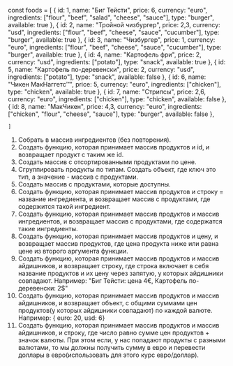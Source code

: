 const foods = [
{
id: 1,
name: "Биг Тейсти",
price: 6,
currency: "euro",
ingredients: ["flour", "beef", "salad", "cheese", "sauce"],
type: "burger",
available: true
},
{
id: 2,
name: "Тройной чизбургер",
price: 2,3,
currency: "usd",
ingredients: ["flour", "beef", "cheese", "sauce", "cucumber"],
type: "burger",
available: true
},
{
id: 3,
name: "Чизбургер",
price: 1,
currency: "euro",
ingredients: ["flour", "beef", "cheese", "sauce", "cucumber"],
type: "burger",
available: true
},
{
id: 4,
name: "Картофель фри",
price: 2,
currency: "usd",
ingredients: ["potato"],
type: "snack",
available: true
},
{
id: 5,
name: "Картофель по-деревенски",
price: 2,
currency: "usd",
ingredients: ["potato"],
type: "snack",
available: false
},
{
id: 6,
name: "Чикен МакНаггетс™",
price: 5,
currency: "euro",
ingredients: ["chicken"],
type: "chicken",
available: true
},
{
id: 7,
name: "Стрипсы",
price: 2,6,
currency: "euro",
ingredients: ["chicken"],
type: "chicken",
available: false
},
{
id: 8,
name: "МакЧикен",
price: 4,3,
currency: "euro",
ingredients: ["chicken", "flour", "cheese", "sauce"],
type: "burger",
available: false
},

    ]

1. Собрать в массив ингредиентов (без повторения).
2. Создать функцию, которая принимает массив продуктов и id, и возвращает продукт с таким же id.
3. Создать массив с отсортированными продуктами по цене.
4. Сгруппировать продукты по типам. Создать объект, где ключ это тип, а значение - массив с продуктами.
5. Создать массив с продуктами, которые доступны.
6. Создать функцию, которая принимает массив продуктов и строку = название ингредиента, и возвращает массив с продуктами, где содержится такой ингредиент.
7. Создать функцию, которая принимает массив продуктов и массив ингредиентов, и возвращает массив с продуктами, где содержатся такие ингредиенты.
8. Создать функцию, которая принимает массив продуктов и цену, и возвращает массив продуктов, где цена продукта ниже или равна цене из второго аргумента функции.
9. Создать функцию, которая принимает массив продуктов и массив айдишников, и возвращает строку, где строка включает в себя название продуктов и их цену через запятую, у которых айдишники совпадают.
   Например: "Биг Тейсти: цена 4€, Картофель по-деревенски: 2$"
10. Создать функцию, которая принимает массив продуктов и массив айдишников, и возвращает объект, c общими суммами цен продуктов(у которых айдишники совпадают) по каждой валюте.
    Например: { euro: 20, usd: 6}
11. Создать функцию, которая принимает массив продуктов и массив айдишников, и строку, где число равно сумме цен продуктов + значок валюты. При этом если, у нас попадают продукты с разными валютами, то мы должны получить сумму в евро и перевести доллары в евро(использовать для этого курс евро/доллар).

